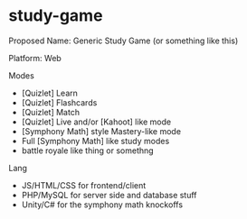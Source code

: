 # study-game
Proposed Name: Generic Study Game (or something like this)

Platform: Web

Modes
- [Quizlet] Learn
- [Quizlet] Flashcards
- [Quizlet] Match
- [Quizlet] Live and/or [Kahoot] like mode
- [Symphony Math] style Mastery-like mode
- Full [Symphony Math] like study modes
- battle royale like thing or somethng

Lang
- JS/HTML/CSS for frontend/client
- PHP/MySQL for server side and database stuff
- Unity/C# for the symphony math knockoffs
